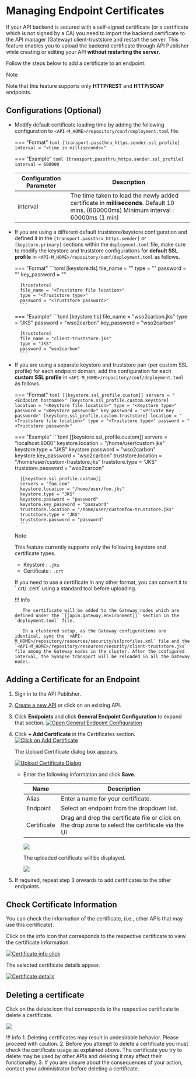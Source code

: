 # Managing Endpoint Certificates

If your API backend is secured with a self-signed certificate (or a certificate which is not signed by a CA) you need to import the backend certificate to the API manager (Gateway) client-truststore and restart the server. This feature enables you to upload the backend certificate through API Publisher while creating or editing your API **without restarting the server**. 
   
Follow the steps below to add a certificate to an endpoint: 
    
   <html>
        <div class="admonition note">
            <p class="admonition-title">Note</p>
            <p>Note that this feature supports only <b>HTTP/REST</b> and <b>HTTP/SOAP</b> endpoints.
            </p>
        </div> 
   </html>

## Configurations (Optional)

-  Modify default certificate loading time by adding the following configuration to `<API-M_HOME>/repository/conf/deployment.toml` file.

    === "Format"
        ```toml
        [transport.passthru_https.sender.ssl_profile]
        interval = "<time in milliseconds>"
        ```
      
    === "Example"
        ```toml
        [transport.passthru_https.sender.ssl_profile]
        interval = 600000
        ```
    
    | Configuration Parameter        | Description|
    |-------------|---------------------------------------------------|
    | interval    | The time taken to load the newly added certificate in **milliseconds**. Default 10 mins. (600000ms) Minimum interval : 60000ms (1 min)|

- If you are using a different default truststore/keystore configuration and defined it in the `[transport.passthru_https.sender]` or `[keystore.primary]` sections within the `deployment.toml` file, make sure to modify the keystore and truststore configurations for **default SSL profile** in  `<API-M_HOME>/repository/conf/deployment.toml` as follows.

    === "Format"
        ```toml
        [keystore.tls]
        file_name = "<Keystore file location>"
        type = "<Keystore type>"
        password = "<Keystore password>"
        key_password = "<Private Key password>"

        [truststore]
        file_name = "<Truststore file location>"
        type = "<Truststore type>"
        password = "<Truststore password>"
        ```
    
    === "Example"
        ```toml
        [keystore.tls]
        file_name = "wso2carbon.jks"
        type = "JKS"
        password = "wso2carbon"
        key_password = "wso2carbon"

        [truststore]
        file_name = "client-truststore.jks"
        type = "JKS"
        password = "wso2carbon"
        ```

- If you are using a separate keystore and truststore pair (per custom SSL profile) for each endpoint domain, add the configuration for each **custom SSL profile** in  `<API-M_HOME>/repository/conf/deployment.toml` as follows.

    === "Format"
        ```toml
        [[keystore.ssl_profile.custom]]
        servers = "<Endpoint hostname>"
        [keystore.ssl_profile.custom.keystore]
        location = "<Keystore file location>"
        type = "<Keystore type>"
        password = "<Keystore password>"
        key_password = "<Private Key password>"
        [keystore.ssl_profile.custom.truststore]
        location = "<Truststore file location>"
        type = "<Truststore type>"
        password = "<Truststore password>"
        ```
    
    === "Example"
        ```toml
        [[keystore.ssl_profile.custom]]
        servers = "localhost:8000"
        keystore.location = "/home/user/custom.jks"
        keystore.type = "JKS"
        keystore.password = "wso2carbon"
        keystore.key_password = "wso2carbon"
        truststore.location = "/home/user/custom-truststore.jks"
        truststore.type = "JKS"
        truststore.password = "wso2carbon"

        [[keystore.ssl_profile.custom]]
        servers = "foo.com"
        keystore.location = "/home/user/foo.jks"
        keystore.type = "JKS"
        keystore.password = "password"
        keystore.key_password = "password"
        truststore.location = "/home/user/customfoo-truststore.jks"
        truststore.type = "JKS"
        truststore.password = "password"
        ```

     <html>
     <div class="admonition note">
     <p class="admonition-title">Note</p>
     <p>
            This feature currently supports only the following keystore and certificate types.
     </p>
     <ul>
      <li>Keystore : <code>.jks</code></li>
      <li>Certificate : <code>.crt</code></li>
     </ul>
      <p>
      If you need to use a certificate in any other format, you can convert it to `.crt/ .cert` using a standard
              tool before uploading.
     </p>
     </div> 
     <html>

  
    !!! Info

         The certificate will be added to the Gateway nodes which are defined under the `[[apim.gateway.environment]]` section in the `deployment.toml` file. 
         
         In a clustered setup, as the Gateway configurations are identical, sync the `<API-M_HOME>/repository/resources/security/sslprofiles.xml` file and the `<API-M_HOME>/repository/resources/security/client-truststore.jks` file among the Gateway nodes in the cluster. After the configured interval, the Synapse transport will be reloaded in all the Gateway nodes.


## Adding a Certificate for an Endpoint

1.  Sign in to the API Publisher. 

2. [Create a new API]({{base_path}}/manage-apis/design/create-api/create-rest-api/create-a-rest-api/) or click on an existing API.

3.  Click **Endpoints** and click **General Endpoint Configuration** to expand that section. 
    [![Open General Endpoint Configuration]({{base_path}}/assets/img/learn/open-general-endpoint-configuration.png)]({{base_path}}/assets/img/learn/open-general-endpoint-configuration.png)
4.  Click **\+ Add Certificate** in the Certificates section.
   [![Click on Add Certificate]({{base_path}}/assets/img/learn/click-add-certificate.png)]({{base_path}}/assets/img/learn/click-add-certificate.png)
   
    The Upload Certificate dialog box appears.

    [![Upload Certificate Dialog]({{base_path}}/assets/img/learn/upload-certificate-open.png)]({{base_path}}/assets/img/learn/upload-certificate-open.png)

    *  Enter the following information and click **Save**.
    
        | Name        | Description                                                                              |
        |-------------|------------------------------------------------------------------------------------------|
        | Alias       | Enter a name for your certificate.                                                       |
        | Endpoint    | Select an endpoint from the dropdown list.                                                |
        | Certificate | Drag and drop the certificate file or click on the drop zone to select the certificate via the UI |

        [![]({{base_path}}/assets/img/learn/certificate-inputs-provided.png)]({{base_path}}/assets/img/learn/certificate-inputs-provided.png)

         The uploaded certificate will be displayed.

         [![]({{base_path}}/assets/img/learn/certificate-added.png)]({{base_path}}/assets/img/learn/certificate-added.png)

5.  If required, repeat step 3 onwards to add certificates to the other endpoints.

## Check Certificate Information

You can check the information of the certificate, (i.e., other APIs that may use this certificate).

Click on the info icon that corresponds to the respective certificate to view the certificate information.

[![Certificate info click]({{base_path}}/assets/img/learn/certificate-info-click.jpg)]({{base_path}}/assets/img/learn/certificate-info-click.jpg)

The selected certificate details appear.

[![Certificate details]({{base_path}}/assets/img/learn/certificate-details.png)]({{base_path}}/assets/img/learn/certificate-details.png)

## Deleting a certificate

Click on the delete icon that corresponds to the respective certificate to delete a certificate.

[![]({{base_path}}/assets/img/learn/certificate-delete-btn-select.jpg)]({{base_path}}/assets/img/learn/certificate-delete-btn-select.jpg)

!!! info
    1. Deleting certificates may result in undesirable behavior. Please proceed with caution.
    2. Before you attempt to delete a certificate you must check the certificate usage as explained above. The certificate you try to delete may be used by other APIs and deleting it may affect their functionality.
    3. If you are unsure about the consequences of your action, contact your administrator before deleting a certificate.

